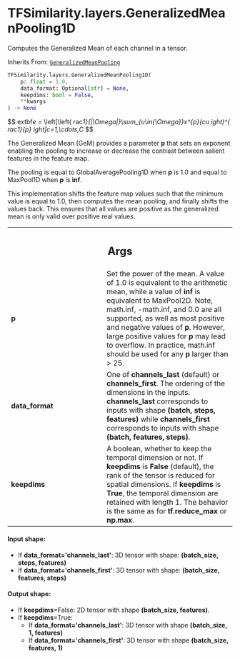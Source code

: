 # TFSimilarity.layers.GeneralizedMeanPooling1D





Computes the Generalized Mean of each channel in a tensor.

Inherits From: [`GeneralizedMeanPooling`](../../TFSimilarity/layers/GeneralizedMeanPooling.md)

```python
TFSimilarity.layers.GeneralizedMeanPooling1D(
    p: float = 1.0,
    data_format: Optional[str] = None,
    keepdims: bool = False,
    **kwargs
) -> None
```



<!-- Placeholder for "Used in" -->

$$
    extbf<i>e</i> = \left[\left(
rac<i>1}{|\Omega|}\sum_{u\in{\Omega}}x^{p}_{cu</i>
ight)^{
rac<i>1}{p}</i>
ight]_<i>c=1,\cdots,C</i>
$$

The Generalized Mean (GeM) provides a parameter <b>p</b> that sets an exponent
enabling the pooling to increase or decrease the contrast between salient
features in the feature map.

The pooling is equal to GlobalAveragePooling1D when <b>p</b> is 1.0 and equal
to MaxPool1D when <b>p</b> is <b>inf</b>.

This implementation shifts the feature map values such that the minimum
value is equal to 1.0, then computes the mean pooling, and finally shifts
the values back. This ensures that all values are positive as the
generalized mean is only valid over positive real values.

<!-- Tabular view -->
 <table class="responsive fixed orange">
<colgroup><col width="214px"><col></colgroup>
<tr><th colspan="2"><h2 class="add-link">Args</h2></th></tr>

<tr>
<td>
<b>p</b>
</td>
<td>
Set the power of the mean. A value of 1.0 is equivalent to the
arithmetic mean, while a value of <b>inf</b> is equivalent to MaxPool2D.
Note, math.inf, -math.inf, and 0.0 are all supported, as well as most
positive and negative values of <b>p</b>. However, large positive values for
<b>p</b> may lead to overflow. In practice, math.inf should be used for any
<b>p</b> larger than > 25.
</td>
</tr><tr>
<td>
<b>data_format</b>
</td>
<td>
One of <b>channels_last</b> (default) or <b>channels_first</b>. The
ordering of the dimensions in the inputs.  <b>channels_last</b>
corresponds to inputs with shape <b>(batch, steps, features)</b> while
<b>channels_first</b> corresponds to inputs with shape
<b>(batch, features, steps)</b>.
</td>
</tr><tr>
<td>
<b>keepdims</b>
</td>
<td>
A boolean, whether to keep the temporal dimension or not.
If <b>keepdims</b> is <b>False</b> (default), the rank of the tensor is reduced
for spatial dimensions.  If <b>keepdims</b> is <b>True</b>, the temporal
dimension are retained with length 1.  The behavior is the same as
for <b>tf.reduce_max</b> or <b>np.max</b>.
</td>
</tr>
</table>



#### Input shape:

- If <b>data_format='channels_last'</b>:
  3D tensor with shape:
  <b>(batch_size, steps, features)</b>
- If <b>data_format='channels_first'</b>:
  3D tensor with shape:
  <b>(batch_size, features, steps)</b>


#### Output shape:

- If <b>keepdims</b>=False:
  2D tensor with shape <b>(batch_size, features)</b>.
- If <b>keepdims</b>=True:
  - If <b>data_format='channels_last'</b>:
    3D tensor with shape <b>(batch_size, 1, features)</b>
  - If <b>data_format='channels_first'</b>:
    3D tensor with shape <b>(batch_size, features, 1)</b>


